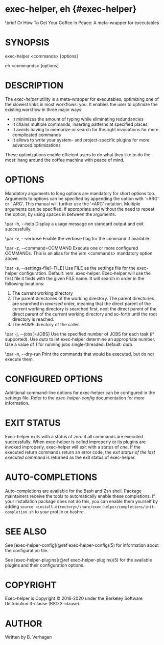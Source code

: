exec-helper, eh          {#exec-helper}
===============
\brief Or How To Get Your Coffee In Peace: A meta-wrapper for executables

# SYNOPSIS
exec-helper \<commands\> [options]

eh \<commands\> [options]

# DESCRIPTION
The _exec-helper_ utility is a meta-wrapper for executables, optimizing one of the slowest links in most workflows: you. It enables the user to optimize the existing workflow in three major ways:
  - It minimizes the amount of typing while eliminating redundancies
  - It chains multiple commands, inserting patterns at specified places
  - It avoids having to memorize or search for the right invocations for more complicated commands
  - It allows to write your system- and project-specific plugins for more advanced optimizations

These optimizations enable efficient users to do what they like to do the most: hang around the coffee machine with peace of mind.

# OPTIONS
Mandatory arguments to long options are mandatory for short options too. Arguments to options can be specified by appending the option with '=ARG' or ' ARG'. This manual will further use the '=ARG' notation. Multiple arguments can be specified, if appropriate and without the need to repeat the option, by using spaces in between the arguments.

\par -h, -\-help
Display a usage message on standard output and exit successfully.

\par -v, -\-verbose
Enable the verbose flag for the command if available.

\par -z, -\-command=COMMAND
Execute one or more configured COMMANDs. This is an alias for the \em \<commands\> mandatory option above.

\par -s, -\-settings-file[=FILE]
Use FILE as the settings file for the exec-helper configuration. Default: \em \.exec-helper.
Exec-helper will use the first file it finds with the given FILE name. It will search in order in the following locations:
1. The current working directory
2. The parent directories of the working directory. The parent directories are searched in _reversed_ order, meaning that the direct parent of the current working directory is searched first, next the direct parent of the direct parent of the current working directory and so-forth until the root directory is reached.
3. The _HOME_ directory of the caller.

\par -j, -\-jobs[=JOBS]
Use the specified number of JOBS for each task (if supported). Use _auto_ to let exec-helper determine an appropriate number. Use a value of _1_ for running jobs single-threaded. Default: _auto_.

\par -n, -\-dry-run
Print the commands that would be executed, but  do not execute them.

# CONFIGURED OPTIONS
Additional command-line options for exec-helper can be configured in the settings file. Refer to the _exec-helper-config_ documentation for more information. 

# EXIT STATUS
Exec-helper exits with a status of _zero_ if all commands are executed successfully. When exec-helper is called improperly or its plugins are invoked improperly, exec-helper will exit with a status of _one_. If the executed return commands return an error code, the _exit status of the last executed command_ is returned as the exit status of exec-helper.

# AUTO-COMPLETIONS
Auto-completions are available for the Bash and Zsh shell. Package maintainers receive the tools to automatically enable these completions. If your installation package does not do this, you can enable them yourself by adding `source <install-directory>/share/exec-helper/completions/init-completion.sh` to your profile or bashrc.

# SEE ALSO
See [exec-helper-config](@ref exec-helper-config)(5) for information about the configuration file.

See [exec-helper-plugins](@ref exec-helper-plugins)(5) for the available plugins and their configuration options.

# COPYRIGHT
Exec-helper is Copyright &copy; 2016-2020 under the Berkeley Software Distribution 3-clause (BSD 3-clause).

# AUTHOR
Written by B. Verhagen
